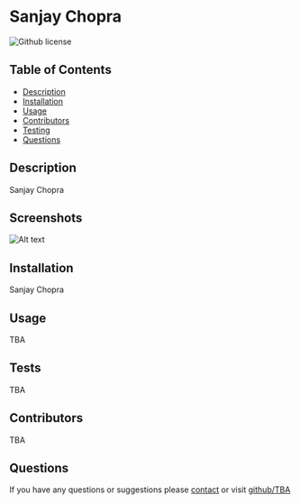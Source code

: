 # Sanjay Chopra
![Github license](https://img.shields.io/badge/license-MIT-blue)
## Table of Contents
* [Description](#description)
* [Installation](#installation)
* [Usage](#usage)
* [Contributors](#contributors)
* [Testing](#tests)
* [Questions](#questions)
## Description
Sanjay Chopra
## Screenshots
![Alt text](TBA)
## Installation
Sanjay Chopra
## Usage
TBA
## Tests
TBA
## Contributors
TBA
## Questions
If you have any questions or suggestions please [contact](mailto:TBA?subject=README_file_generator) or visit [github/TBA](https://github.com/TBA)